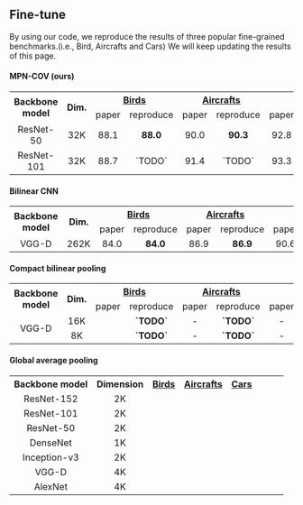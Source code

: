 ## Fine-tune

By using our code, we reproduce the results of three popular fine-grained benchmarks.(i.e., Bird, Aircrafts and Cars) We will keep updating the results of this page.
#### MPN-COV (ours)
<table>
     <tr>
         <th rowspan="2" style="text-align:center;">Backbone model</th>
         <th rowspan="2" style="text-align:center;">Dim.</th>
         <th colspan="2" style="text-align:center;"><a href="http://www.vision.caltech.edu/visipedia/CUB-200-2011.html">Birds</a></th>
         <th colspan="2" style="text-align:center;"><a href="http://ai.stanford.edu/~jkrause/cars/car_dataset.html">Aircrafts</a></th>
         <th colspan="2" style="text-align:center;"><a href="http://www.robots.ox.ac.uk/~vgg/data/oid/">Cars</a></th>
     </tr>
     <tr>
         <td> paper </td>
         <td> reproduce</td>
         <td> paper </td>
         <td> reproduce</td>
         <td> paper </td>
         <td> reproduce</td>
     </tr>
     <tr>
         <td style="text-align:center;">ResNet-50</td>
         <td style="text-align:center;">32K</td>
         <td style="text-align:center;">88.1</td>
         <td style="text-align:center;"><b>88.0</b></td>
         <td style="text-align:center;">90.0</td>
         <td style="text-align:center;"><b>90.3</b></td>
         <td style="text-align:center;">92.8</td>
         <td style="text-align:center;"><b>92.3</b></td>
     </tr>
     <tr>
         <td style="text-align:center;">ResNet-101</td>
         <td style="text-align:center;">32K</td>
         <td style="text-align:center;">88.7</td>
         <td style="text-align:center;">`TODO`</td>
         <td style="text-align:center;">91.4</td>
         <td style="text-align:center;">`TODO`</td>
         <td style="text-align:center;">93.3</td>
         <td style="text-align:center;">`TODO`</td>
     </tr>
</table>

#### Bilinear CNN
<table>
      <tr>
          <th rowspan="2" style="text-align:center;">Backbone model</th>
          <th rowspan="2" style="text-align:center;">Dim.</th>
          <th colspan="2" style="text-align:center;"><a href="http://www.vision.caltech.edu/visipedia/CUB-200-2011.html">Birds</a></th>
          <th colspan="2" style="text-align:center;"><a href="http://ai.stanford.edu/~jkrause/cars/car_dataset.html">Aircrafts</a></th>
          <th colspan="2" style="text-align:center;"><a href="http://www.robots.ox.ac.uk/~vgg/data/oid/">Cars</a></th>
      </tr>
      <tr>
          <td> paper </td>
          <td> reproduce</td>
          <td> paper </td>
          <td> reproduce</td>
          <td> paper </td>
          <td> reproduce</td>
      </tr>
     <tr>
         <td rowspan="2" style="text-align:center;">VGG-D</td>
         <td style="text-align:center;">262K</td>
         <td style="text-align:center;">84.0</td>
         <td style="text-align:center;"><b>84.0</b></td>
         <td style="text-align:center;">86.9</td>
         <td style="text-align:center;"><b>86.9</b></td>
         <td style="text-align:center;">90.6</td>
         <td style="text-align:center;"><b>90.5</b></td>
     </tr>
     </tr>
</table>

#### Compact bilinear pooling
<table>
      <tr>
          <th rowspan="2" style="text-align:center;">Backbone model</th>
          <th rowspan="2" style="text-align:center;">Dim.</th>
          <th colspan="2" style="text-align:center;"><a href="http://www.vision.caltech.edu/visipedia/CUB-200-2011.html">Birds</a></th>
          <th colspan="2" style="text-align:center;"><a href="http://ai.stanford.edu/~jkrause/cars/car_dataset.html">Aircrafts</a></th>
          <th colspan="2" style="text-align:center;"><a href="http://www.robots.ox.ac.uk/~vgg/data/oid/">Cars</a></th>
      </tr>
      <tr>
          <td> paper </td>
          <td> reproduce</td>
          <td> paper </td>
          <td> reproduce</td>
          <td> paper </td>
          <td> reproduce</td>
      </tr>
     <tr>
         <td rowspan="2" style="text-align:center;">VGG-D</td>
         <td style="text-align:center;">16K</td>
         <td style="text-align:center;"></td>
         <td style="text-align:center;"><b>`TODO` </b></td>
         <td style="text-align:center;">-</td>
         <td style="text-align:center;"><b> `TODO`</b></td>
         <td style="text-align:center;">-</td>
         <td style="text-align:center;"><b>`TODO`</b></td>
     </tr>
     <tr>
         <td style="text-align:center;">8K</td>
         <td style="text-align:center;"></td>
         <td style="text-align:center;"><b>`TODO` </b></td>
         <td style="text-align:center;">-</td>
         <td style="text-align:center;"><b> `TODO`</b></td>
         <td style="text-align:center;">-</td>
         <td style="text-align:center;"><b>`TODO`</b></td>
     </tr>
     </tr>
</table>

#### Global average pooling
<table>
     <tr>
         <th style="text-align:center;">Backbone model</th>
         <th style="text-align:center;">Dimension</th>
         <th style="text-align:center;"><a href="http://www.vision.caltech.edu/visipedia/CUB-200-2011.html">Birds</a></th>
         <th style="text-align:center;"><a href="http://ai.stanford.edu/~jkrause/cars/car_dataset.html">Aircrafts</a></th>
         <th style="text-align:center;"><a href="http://www.robots.ox.ac.uk/~vgg/data/oid/">Cars</a></th>
     </tr>
     <tr>
         <td style="text-align:center;">ResNet-152</td>
         <td style="text-align:center;">2K</td>
         <td rowspan="7" colspan="3" style="text-align:center;"><b> </b></td>
         <td style="text-align:center;"><b> </b></td>
         <td style="text-align:center;"><b> </b></td>
     </tr>
     <tr>
         <td style="text-align:center;">ResNet-101</td>
         <td style="text-align:center;">2K</td>
         <td style="text-align:center;"> </td>
         <td style="text-align:center;"> </td>
         <td style="text-align:center;"> </td>
     </tr>
     <tr>
         <td style="text-align:center;">ResNet-50</td>
         <td style="text-align:center;">2K</td>
         <td style="text-align:center;"> </td>
         <td style="text-align:center;"> </td>
         <td style="text-align:center;"> </td>
     </tr>
     <tr>
         <td style="text-align:center;">DenseNet</td>
         <td style="text-align:center;">1K</td>
         <td style="text-align:center;"> </td>
         <td style="text-align:center;"> </td>
         <td style="text-align:center;"> </td>
     </tr>
     <tr>
         <td style="text-align:center;">Inception-v3</td>
         <td style="text-align:center;">2K</td>
         <td style="text-align:center;"> </td>
         <td style="text-align:center;"> </td>
         <td style="text-align:center;"> </td>
     </tr>
     <tr>
         <td style="text-align:center;">VGG-D</td>
         <td style="text-align:center;">4K</td>
         <td style="text-align:center;"> </td>
         <td style="text-align:center;"> </td>
         <td style="text-align:center;"> </td>
     </tr>
     <tr>
         <td style="text-align:center;">AlexNet</td>
         <td style="text-align:center;">4K</td>
         <td style="text-align:center;"> </td>
         <td style="text-align:center;"> </td>
         <td style="text-align:center;"> </td>
     </tr>
</table>
